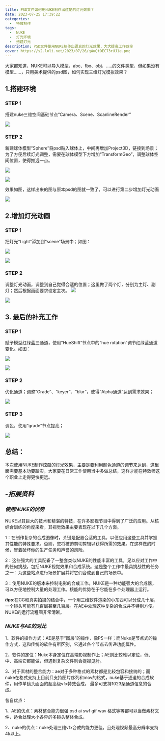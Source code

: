 ```yaml
---
title: PSD文件如何用NUKE制作出炫酷的灯光效果？
date: 2023-07-25 17:39:22
categories:
  -  特效制作
tags:
  -  NUKE
  -  灯光环境
  -  搭建灯光
description: PSD文件使用NUKE制作出逼真的灯光效果，大大提高工作效率
cover: https://s2.loli.net/2023/07/26/qWuQtOEC73rUJ1e.png
---
```


大家都知道，NUKE可以导入模型，abc、fbx、obj、.....的文件类型，但如果没有模型……，只用美术提供的psd图，如何实现三维灯光模拟效果？
## 1.搭建环境

### STEP 1

搭建nuke三维空间基础节点“Camera、Scene、ScanlineRender”

![](https://s2.loli.net/2023/07/26/qWuQtOEC73rUJ1e.png)

### STEP 2

新建球体模型“Sphere”将psd贴入球体上，中间再增加Project3D，链接到场景；为了方便后续灯光调整，需要在球体模型下方增加“TransformGeo”，调整球体空间位置，使得推远一点。

![](https://s2.loli.net/2023/07/26/duoOfXEqlW6iTDL.png)

![](https://s2.loli.net/2023/07/26/buMDwp6jXZ73YSO.png)

效果如图，这样出来的图与原本psd的图就一致了，可以进行第二步增加灯光动画

![](https://s2.loli.net/2023/07/26/ZVYo1aUABc2OMTq.png)

## 2.增加灯光动画

### STEP 1

把灯光“Light”添加到“scene”场景中；如图：

![](https://s2.loli.net/2023/07/26/CTHVB4gDRU1EiLc.png)

![](https://s2.loli.net/2023/07/26/p1Gn89UtmqLOV6u.png)

### STEP 2

调整灯光动画，调整到自己觉得合适的位置；这里做了两个灯，分别为主灯、副灯；然后根据画面要求设定主次。
![](https://s2.loli.net/2023/07/26/yRSjNmuqrpLEsQB.png)

![](https://s2.loli.net/2023/07/26/bKcreYowjq93OdS.png)


## 3. 最后的补充工作

### STEP 1

赋予模型红绿蓝三通道，使用“HueShift”节点中的“hue rotation”调节红绿蓝通道变化。如图：

![](https://s2.loli.net/2023/07/26/fRlNoQbuE268qZO.png)

![](https://s2.loli.net/2023/07/26/w8p3LuFGYTbzgtX.png)

### STEP 2

优化通道；调整“Grade”、“keyer”、“blur”，使得“Alpha通道”达到需求效果；

![](https://s2.loli.net/2023/07/26/Po3CEKNUJXxg7yq.png)

### STEP 3

调色，使用“grade”节点提亮；

![](https://s2.loli.net/2023/07/26/5ZDjO7cWbFuQ2n3.png)

## **总结**：

本次使用NUKE制作炫酷的灯光效果，主要是要利用颜色通道的调节来达到，这里面需要基本功要踏实，大家要在日常工作使用当中多做总结，这样才能在特效师这个职业上走得更快更远。

## -*拓展资料*

### *使用NUKE的优势*

NUKE以其巨大的技术和精湛的特技，在许多影视节目中得到了广泛的应用。从核综合训练的角度来看，其视觉效果主要表现在以下几个方面。

1：在制作复杂的合成图像时，关键是配置合适的工具，以便应用这些工具并掌握其性能的特殊要求。否则，您将被迫剪切剪辑以获得所需的效果。在这样做的时候，冒着破坏你的生产任务和声誉的风险。

2：这些强大的工具配备了一整套类似NUKE的性能丰富的工具，足以应对工作中的任何挑战，包括NUKE视觉效果和合成系统。这是整个工作中最具挑战性的任务之一：为这些站点进行场景扩展并将它们合成到自己的场景中。

3：使用NUKE的版本来控制电影的合成工作。NUKE是一种功能强大的合成器，可以方便地控制大量的处理工作。核能的优势在于它能在多个处理器上运行。

***tips***:在CG和真实拍摄的结合中，一个用三维软件渲染的小东西可以分成几十层，一个镜头可能有几百层甚至几百层。在AE中处理这种复杂的合成并不特别方便。NUKE的运行流程图非常清晰。

### *NUKE与AE的对比*

1、软件的操作方式：AE是基于“图层”的操作，像PS一样；而Nuke是节点式的操作方式，这和传统的软件有所区别，它通过各个节点去传递功能属性。

2、软件的定位：Nuke本身定位在高端影视制作上；AE则比较难以定位，低、中、高端它都能做，但遇到复杂文件则会捉襟见肘。

3、对于素材的整合能力：ae对于多种格式的素材都是比较包容和接纳的；而nuke在格式支持上目前只支持图片序列和mov的格式，nuke基于通道的合成软件，用作单镜头画面的超高级vfx特效合成， 最多可支持1023条通道信息的合成。

各自优点：

1、AE的优点：素材整合能力很强 psd ai swf gif wav 格式等等都可以当做素材文件，适合处理大小各异的多镜头整体合成。

2、nuke的优点：nuke处理三维vfx合成的能力更佳，且处理视频最高分辨率支持4k以上。









